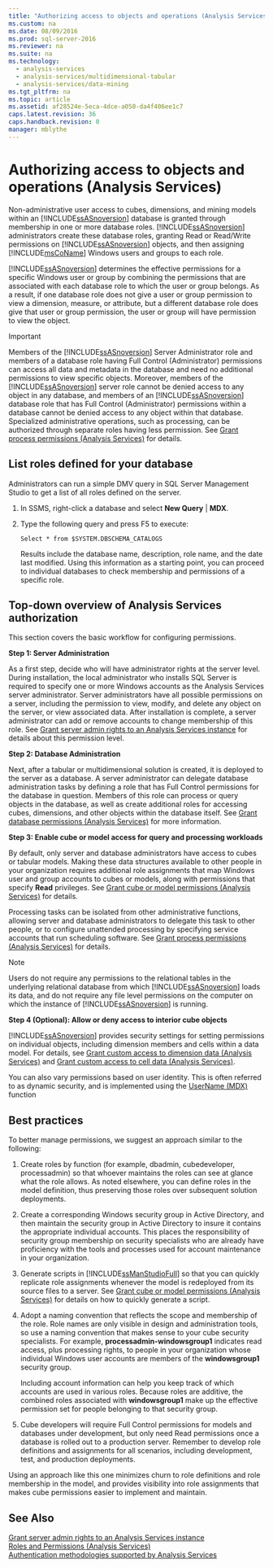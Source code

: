 ```yaml
---
title: "Authorizing access to objects and operations (Analysis Services)"
ms.custom: na
ms.date: 08/09/2016
ms.prod: sql-server-2016
ms.reviewer: na
ms.suite: na
ms.technology: 
  - analysis-services
  - analysis-services/multidimensional-tabular
  - analysis-services/data-mining
ms.tgt_pltfrm: na
ms.topic: article
ms.assetid: af28524e-5eca-4dce-a050-da4f406ee1c7
caps.latest.revision: 36
caps.handback.revision: 0
manager: mblythe
---
```

# Authorizing access to objects and operations (Analysis Services)
Non-administrative user access to cubes, dimensions, and mining models within an [!INCLUDE[ssASnoversion](../../Topics/TopicNameContainA/tokens/ssASnoversion_md.md)] database is granted through membership in one or more database roles. [!INCLUDE[ssASnoversion](../../Topics/TopicNameContainA/tokens/ssASnoversion_md.md)] administrators create these database roles, granting Read or Read/Write permissions on [!INCLUDE[ssASnoversion](../../Topics/TopicNameContainA/tokens/ssASnoversion_md.md)] objects, and then assigning [!INCLUDE[msCoName](../../Topics/TopicNameContainA/tokens/msCoName_md.md)] Windows users and groups to each role.  
  
 [!INCLUDE[ssASnoversion](../../Topics/TopicNameContainA/tokens/ssASnoversion_md.md)] determines the effective permissions for a specific Windows user or group by combining the permissions that are associated with each database role to which the user or group belongs. As a result, if one database role does not give a user or group permission to view a dimension, measure, or attribute, but a different database role does give that user or group permission, the user or group will have permission to view the object.  
  
> [!IMPORTANT]  
>  Members of the [!INCLUDE[ssASnoversion](../../Topics/TopicNameContainA/tokens/ssASnoversion_md.md)] Server Administrator role and members of a database role having Full Control (Administrator) permissions can access all data and metadata in the database and need no additional permissions to view specific objects. Moreover, members of the [!INCLUDE[ssASnoversion](../../Topics/TopicNameContainA/tokens/ssASnoversion_md.md)] server role cannot be denied access to any object in any database, and members of an [!INCLUDE[ssASnoversion](../../Topics/TopicNameContainA/tokens/ssASnoversion_md.md)] database role that has Full Control (Administrator) permissions within a database cannot be denied access to any object within that database. Specialized administrative operations, such as processing, can be authorized through separate roles having less permission. See [Grant process permissions (Analysis Services)](../../Topics/TopicNameNotContainA/Grant-process-permissions--Analysis-Services-.md) for details.  
  
## List roles defined for your database  
 Administrators can run a simple DMV query in SQL Server Management Studio to get a list of all roles defined on the server.  
  
1.  In SSMS, right-click a database and select **New Query** &#124; **MDX**.  
  
2.  Type the following query and press F5 to execute:  
  
    ```  
    Select * from $SYSTEM.DBSCHEMA_CATALOGS  
    ```  
  
     Results include the database name, description, role name, and the date last modified. Using this information as a starting point, you can proceed to individual databases to check membership and permissions of a specific role.  
  
## Top-down overview of Analysis Services authorization  
 This section covers the basic workflow for configuring permissions.  
  
 **Step 1: Server Administration**  
  
 As a first step, decide who will have administrator rights at the server level. During installation, the local administrator who installs SQL Server is required to specify one or more Windows accounts as the Analysis Services server administrator. Server administrators have all possible permissions on a server, including the permission to view, modify, and delete any object on the server, or view associated data. After installation is complete, a server administrator can add or remove accounts to change membership of this role. See [Grant server admin rights to an  Analysis Services instance](../../Topics/TopicNameNotContainA/Grant-server-admin-rights-to-an--Analysis-Services-instance.md) for details about this permission level.  
  
 **Step 2: Database Administration**  
  
 Next, after a tabular or multidimensional solution is created, it is deployed to the server as a database. A server administrator can delegate database administration tasks by defining a role that has Full Control permissions for the database in question. Members of this role can process or query objects in the database, as well as create additional roles for accessing cubes, dimensions, and other objects within the database itself. See [Grant database permissions (Analysis Services)](../../Topics/TopicNameNotContainA/Grant-database-permissions--Analysis-Services-.md) for more information.  
  
 **Step 3: Enable cube or model access for query and processing workloads**  
  
 By default, only server and database administrators have access to cubes or tabular models. Making these data structures available to other people in your organization requires additional role assignments that map Windows user and group accounts to cubes or models, along with permissions that specify **Read** privileges. See [Grant cube or model permissions (Analysis Services)](../../Topics/TopicNameNotContainA/Grant-cube-or-model-permissions--Analysis-Services-.md) for details.  
  
 Processing tasks can be isolated from other administrative functions, allowing server and database administrators to delegate this task to other people, or to configure unattended processing by specifying service accounts that run scheduling software. See [Grant process permissions (Analysis Services)](../../Topics/TopicNameNotContainA/Grant-process-permissions--Analysis-Services-.md) for details.  
  
> [!NOTE]  
>  Users do not require any permissions to the relational tables in the underlying relational database from which [!INCLUDE[ssASnoversion](../../Topics/TopicNameContainA/tokens/ssASnoversion_md.md)] loads its data, and do not require any file level permissions on the computer on which the instance of [!INCLUDE[ssASnoversion](../../Topics/TopicNameContainA/tokens/ssASnoversion_md.md)] is running.  
  
 **Step 4 (Optional): Allow or deny access to interior cube objects**  
  
 [!INCLUDE[ssASnoversion](../../Topics/TopicNameContainA/tokens/ssASnoversion_md.md)] provides security settings for setting permissions on individual objects, including dimension members and cells within a data model. For details, see [Grant custom access to dimension data (Analysis Services)](../../Topics/TopicNameNotContainA/Grant-custom-access-to-dimension-data--Analysis-Services-.md) and [Grant custom access to cell data (Analysis Services)](../../Topics/TopicNameNotContainA/Grant-custom-access-to-cell-data--Analysis-Services-.md).  
  
 You can also vary permissions based on user identity. This is often referred to as dynamic security, and is implemented using the [UserName (MDX)](assetId:///ecae549b-5c5e-4483-84e6-b713cd297d7e) function  
  
## Best practices  
 To better manage permissions, we suggest an approach similar to the following:  
  
1.  Create roles by function (for example, dbadmin, cubedeveloper, processadmin) so that whoever maintains the roles can see at glance what the role allows. As noted elsewhere, you can define roles in the model definition, thus preserving those roles over subsequent solution deployments.  
  
2.  Create a corresponding Windows security group in Active Directory, and then maintain the security group in Active Directory to insure it contains the appropriate individual accounts. This places the responsibility of security group membership on security specialists who are already have proficiency with the tools and processes used for account maintenance in your organization.  
  
3.  Generate scripts in [!INCLUDE[ssManStudioFull](../../Topics/TopicNameContainA/tokens/ssManStudioFull_md.md)] so that you can quickly replicate role assignments whenever the model is redeployed from its source files to a server. See [Grant cube or model permissions (Analysis Services)](../../Topics/TopicNameNotContainA/Grant-cube-or-model-permissions--Analysis-Services-.md) for details on how to quickly generate a script.  
  
4.  Adopt a naming convention that reflects the scope and membership of the role. Role names are only visible in design and administration tools, so use a naming convention that makes sense to your cube security specialists. For example, **processadmin-windowsgroup1** indicates read access, plus processing rights, to people in your organization whose individual Windows user accounts are members of the **windowsgroup1** security group.  
  
     Including account information can help you keep track of which accounts are used in various roles. Because roles are additive, the combined roles associated with **windowsgroup1** make up the effective permission set for people belonging to that security group.  
  
5.  Cube developers will require Full Control permissions for models and databases under development, but only need Read permissions once a database is rolled out to a production server. Remember to develop role definitions and assignments for all scenarios, including development, test, and production deployments.  
  
 Using an approach like this one minimizes churn to role definitions and role membership in the model, and provides visibility into role assignments that makes cube permissions easier to implement and maintain.  
  
## See Also  
 [Grant server admin rights to an  Analysis Services instance](../../Topics/TopicNameNotContainA/Grant-server-admin-rights-to-an--Analysis-Services-instance.md)   
 [Roles and Permissions (Analysis Services)](../../Topics/TopicNameNotContainA/Roles-and-Permissions--Analysis-Services-.md)   
 [Authentication methodologies supported by Analysis Services](../../Topics/TopicNameNotContainA/Authentication-methodologies-supported-by-Analysis-Services.md)